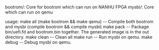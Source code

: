 bootrom/: Core for bootrom which can run on NANHU FPGA
mysbi/: Core which can run on qemu

usage:
	make all (make bootrom && make qemu) -- Compile both bootrom and mysbi (compile bootrom && compile mysbi)
	make pack -- Package bin/uefi.fd and bootrom.bin together. The generated image is in the out directory.
	make clean -- Clean all
	make run -- Run mysbi on qemu.
	make debug -- Debug mysbi on qemu.


